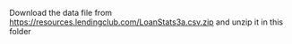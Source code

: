 Download the data file from https://resources.lendingclub.com/LoanStats3a.csv.zip and unzip it in this folder
